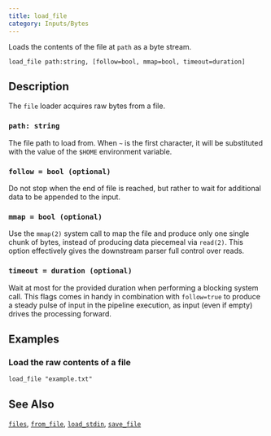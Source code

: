 ```yaml
---
title: load_file
category: Inputs/Bytes
---
```


Loads the contents of the file at `path` as a byte stream.

```tql
load_file path:string, [follow=bool, mmap=bool, timeout=duration]
```

## Description

The `file` loader acquires raw bytes from a file.

### `path: string`

The file path to load from. When `~` is the first character, it will be
substituted with the value of the `$HOME` environment variable.

### `follow = bool (optional)`

Do not stop when the end of file is reached, but rather to wait for additional
data to be appended to the input.

### `mmap = bool (optional)`

Use the `mmap(2)` system call to map the file and produce only one single chunk
of bytes, instead of producing data piecemeal via `read(2)`. This option
effectively gives the downstream parser full control over reads.

<!--
TODO: Add this back once they are ported.

For the [`feather`](TODO) and [`parquet`](TODO) parsers, this significantly
reduces memory usage and improves performance.
-->

### `timeout = duration (optional)`

Wait at most for the provided duration when performing a blocking system call.
This flags comes in handy in combination with `follow=true` to produce a steady
pulse of input in the pipeline execution, as input (even if empty) drives the
processing forward.

## Examples

### Load the raw contents of a file

```tql
load_file "example.txt"
```

## See Also

[`files`](/reference/operators/files),
[`from_file`](/reference/operators/from_file),
[`load_stdin`](/reference/operators/load_stdin),
[`save_file`](/reference/operators/save_file)
